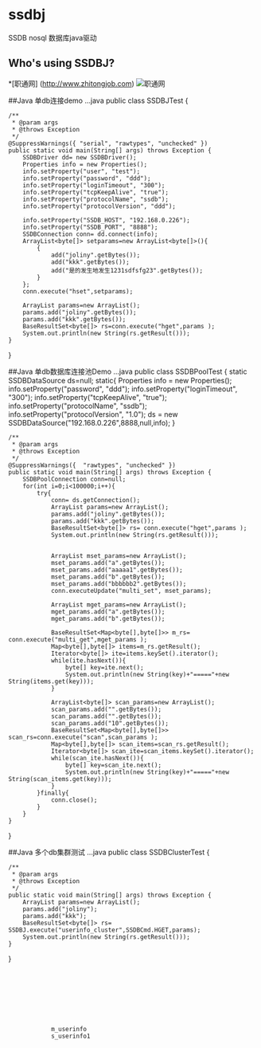 ssdbj
=====

SSDB nosql 数据库java驱动 

## Who's using SSDBJ?
*[职通网] (http://www.zhitongjob.com)
![职通网](http://www.zhitongjob.com/images/logo.png)

##Java 单db连接demo
...java
public class SSDBJTest {

	/**
	 * @param args
	 * @throws Exception 
	 */
	@SuppressWarnings({ "serial", "rawtypes", "unchecked" })
	public static void main(String[] args) throws Exception {
		SSDBDriver dd= new SSDBDriver();
		Properties info = new Properties();
		info.setProperty("user", "test");
		info.setProperty("password", "ddd");
		info.setProperty("loginTimeout", "300");
		info.setProperty("tcpKeepAlive", "true");
		info.setProperty("protocolName", "ssdb");
		info.setProperty("protocolVersion", "ddd");
		
		info.setProperty("SSDB_HOST", "192.168.0.226");
		info.setProperty("SSDB_PORT", "8888");
		SSDBConnection conn= dd.connect(info);
		ArrayList<byte[]> setparams=new ArrayList<byte[]>(){
			{
				add("joliny".getBytes());
				add("kkk".getBytes());
				add("是的发生地发生1231sdfsfg23".getBytes());
			}
		};
		conn.execute("hset",setparams);
		
		ArrayList params=new ArrayList();
		params.add("joliny".getBytes());
		params.add("kkk".getBytes());
		BaseResultSet<byte[]> rs=conn.execute("hget",params );
		System.out.println(new String(rs.getResult()));
	}
}

##Java 单db数据库连接池Demo
...java
public class SSDBPoolTest {
	static SSDBDataSource ds=null; 
	static{
		Properties info = new Properties();
		info.setProperty("password", "ddd");
		info.setProperty("loginTimeout", "300");
		info.setProperty("tcpKeepAlive", "true");
		info.setProperty("protocolName", "ssdb");
		info.setProperty("protocolVersion", "1.0");
		ds = new SSDBDataSource("192.168.0.226",8888,null,info);
	}

	/**
	 * @param args
	 * @throws Exception 
	 */
	@SuppressWarnings({  "rawtypes", "unchecked" })
	public static void main(String[] args) throws Exception {
		SSDBPoolConnection conn=null;
		for(int i=0;i<100000;i++){
			try{
				conn= ds.getConnection();
				ArrayList params=new ArrayList();
				params.add("joliny".getBytes());
				params.add("kkk".getBytes());
				BaseResultSet<byte[]> rs= conn.execute("hget",params );
				System.out.println(new String(rs.getResult()));
				
				
				ArrayList mset_params=new ArrayList();
				mset_params.add("a".getBytes());
				mset_params.add("aaaaa1".getBytes());
				mset_params.add("b".getBytes());
				mset_params.add("bbbbbb2".getBytes());
				conn.executeUpdate("multi_set", mset_params);
				
				ArrayList mget_params=new ArrayList();
				mget_params.add("a".getBytes());
				mget_params.add("b".getBytes());
				
				BaseResultSet<Map<byte[],byte[]>> m_rs= conn.execute("multi_get",mget_params );
				Map<byte[],byte[]> items=m_rs.getResult();
				Iterator<byte[]> ite=items.keySet().iterator();
				while(ite.hasNext()){
					byte[] key=ite.next();
					System.out.println(new String(key)+"====="+new String(items.get(key)));
				}
				
				ArrayList<byte[]> scan_params=new ArrayList();
				scan_params.add("".getBytes());
				scan_params.add("".getBytes());
				scan_params.add("10".getBytes());
				BaseResultSet<Map<byte[],byte[]>> scan_rs=conn.execute("scan",scan_params );
				Map<byte[],byte[]> scan_items=scan_rs.getResult();
				Iterator<byte[]> scan_ite=scan_items.keySet().iterator();
				while(scan_ite.hasNext()){
					byte[] key=scan_ite.next();
					System.out.println(new String(key)+"====="+new String(scan_items.get(key)));
				}
			}finally{
				conn.close();
			}
		}
	}
}

##Java 多个db集群测试
...java
public class SSDBClusterTest {

	/**
	 * @param args
	 * @throws Exception 
	 */
	public static void main(String[] args) throws Exception {
		ArrayList params=new ArrayList();
		params.add("joliny");
		params.add("kkk");
		BaseResultSet<byte[]> rs= SSDBJ.execute("userinfo_cluster",SSDBCmd.HGET,params);
		System.out.println(new String(rs.getResult()));
	}
}
<p>
<code>
<?xml version="1.0" encoding="UTF-8"?>
<ssdbj>
	<ssdb_node id="m_userinfo"   master="true"  host="192.168.0.226" port="8888"  user="" password="abcdefghijklmnopqrstuvwxyz1234567890" loginTimeout="3" tcpKeepAlive="true" protocolName="ssdb" 
		maxTotal="200" maxIdle="10" minIdle="5" testWhileIdle="true"
	/>
	<ssdb_node id="s_userinfo1"  master="false" host="192.168.0.226" port="8889"  user="" password="abcdefghijklmnopqrstuvwxyz1234567890" loginTimeout="3" tcpKeepAlive="true" protocolName="ssdb" 
		maxTotal="200" maxIdle="10" minIdle="5" testWhileIdle="true"
	/>
	<!-- 
	<ssdb_node id="s_userinfo2"  master="false" host="192.168.0.226" port="8890"  user="" password="abcdefghijklmnopqrstuvwxyz1234567890" loginTimeout="3" tcpKeepAlive="true" protocolName="ssdb" />
 	-->
	<clusters>
		<cluster id="userinfo_cluster" notfound_master_retry="true" error_retry_times="3" error_master_retry="true" retry_interval="500" balance="random_weight">
			<ssdb_node weight="1" rwMode="w">m_userinfo</ssdb_node>
			<ssdb_node weight="2" rwMode="r">s_userinfo1</ssdb_node>
			<!-- 
			<ssdb_node weight="3" rwMode="r">s_userinfo2</ssdb_node> 
			-->
		</cluster>
	</clusters>
</ssdbj>
</code>
</pr>